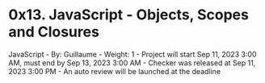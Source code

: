 # 0x13. JavaScript - Objects, Scopes and Closures
JavaScript
    - By: Guillaume
    - Weight: 1
    - Project will start Sep 11, 2023 3:00 AM, must end by Sep 13, 2023 3:00 AM
    - Checker was released at Sep 11, 2023 3:00 PM
    - An auto review will be launched at the deadline
